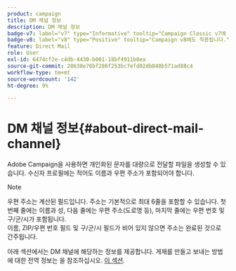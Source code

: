 ```yaml
---
product: campaign
title: DM 채널 정보
description: DM 채널 정보
badge-v7: label="v7" type="Informative" tooltip="Campaign Classic v7에 적용"
badge-v8: label="v8" type="Positive" tooltip="Campaign v8에도 적용됩니다."
feature: Direct Mail
role: User
exl-id: 6474cf2e-c4db-4430-b001-18bf4911b0ea
source-git-commit: 28638e76bf286f253bc7efd02db848b571ad88c4
workflow-type: tm+mt
source-wordcount: '142'
ht-degree: 9%

---
```


# DM 채널 정보{#about-direct-mail-channel}


Adobe Campaign을 사용하면 개인화된 문자를 대량으로 전달할 파일을 생성할 수 있습니다. 수신자 프로필에는 적어도 이름과 우편 주소가 포함되어야 합니다.

>[!NOTE]
>
>우편 주소는 계산된 필드입니다. 주소는 기본적으로 최대 6줄을 포함할 수 있습니다. 첫 번째 줄에는 이름과 성, 다음 줄에는 우편 주소(도로명 등), 마지막 줄에는 우편 번호 및 구/군/시가 포함됩니다.\
>이름, ZIP/우편 번호 필드 및 구/군/시 필드가 비어 있지 않으면 주소는 완료된 것으로 간주됩니다.

아래 섹션에서는 DM 채널에 해당하는 정보를 제공합니다. 게재를 만들고 보내는 방법에 대한 전역 정보는 을 참조하십시오. [이 섹션](steps-about-delivery-creation-steps.md).
